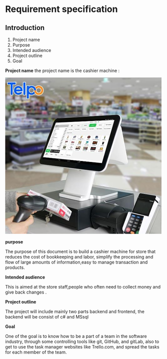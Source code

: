 Requirement specification
========
## Introduction
1. Project name
2. Purpose
3. Intended audience 
4. Project outline  
5. Goal  

__Project name__
the project name is the cashier machine : 

![cashier machine](cashier.jpg)

__purpose__

The purpose of this document is to build a cashier machine for store that reduces the cost of bookkeeping and labor, simplify the processing and flow of large amounts of information,easy to manage transaction and products.

__Intended audience__

This is aimed at the store staff,people who often need to collect money and give back changes .

__Project outline__

The project will include mainly two parts backend and frontend, the backend will be consist of c# and MSsql

__Goal__

One of the goal is to know how to be a part of a team in the software industry, through some controlling tools like git, GitHub, and gitLab, also to get to use the task manager websites like Trello.com, and spread the tasks for each member of the team.